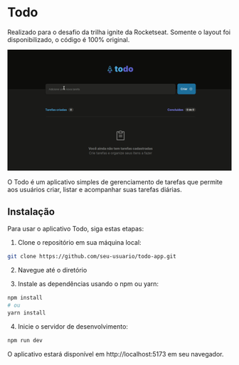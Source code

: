 
# Todo

Realizado para o desafio da trilha ignite da Rocketseat.
Somente o layout foi disponibilizado, o código é 100% original.

![preview](/src/assets/to-do-app.gif)

O Todo é um aplicativo simples de gerenciamento de tarefas que permite aos usuários criar, listar e acompanhar suas tarefas diárias.

## Instalação

Para usar o aplicativo Todo, siga estas etapas:

1. Clone o repositório em sua máquina local:

```bash
git clone https://github.com/seu-usuario/todo-app.git
```

2. Navegue até o diretório

3. Instale as dependências usando o npm ou yarn:

```bash
npm install
# ou
yarn install
```

4. Inicie o servidor de desenvolvimento:

```bash
npm run dev
```

O aplicativo estará disponível em http://localhost:5173 em seu navegador.
